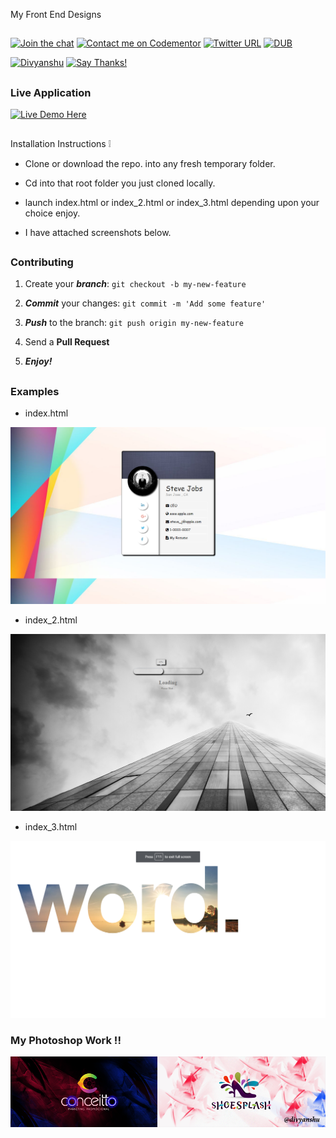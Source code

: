 My Front End Designs

##

[![Join the chat](https://img.shields.io/badge/gitter-join%20chat%20%E2%86%92-brightgreen.svg)](https://gitter.im/divyanshu001)
[![Contact me on Codementor](https://cdn.codementor.io/badges/contact_me_github.svg)](https://www.codementor.io/divyanshurawat?utm_source=github&utm_medium=button&utm_term=divyanshurawat&utm_campaign=github)
[![Twitter URL](https://img.shields.io/twitter/url/http/shields.io.svg?style=social)](https://twitter.com/r46956)
[![DUB](https://img.shields.io/dub/l/vibe-d.svg?style=flat)](#)

[![Divyanshu](https://img.shields.io/badge/divyanshu-owner-brightgreen.svg?style=flat)](http://www.divyanshurawat.in)
[![Say Thanks!](https://img.shields.io/badge/Say%20Thanks-!-1EAEDB.svg)](https://saythanks.io/to/divyanshu-rawat)

##

### Live Application

[![Live Demo Here](https://img.shields.io/badge/website-up-orange.svg)](https://divyanshu-rawat.github.io/My-Front-End-Designs/)

##

Installation Instructions :grey_exclamation:

* Clone or download the repo. into any fresh temporary folder.

* Cd into that root folder you just cloned locally.

* launch index.html or index_2.html or index_3.html depending upon your choice enjoy.

* I have attached screenshots below.

##

### Contributing

1. Create your **_branch_**: `git checkout -b my-new-feature`

2. **_Commit_** your changes: `git commit -m 'Add some feature'`

3. **_Push_** to the branch: `git push origin my-new-feature`

4. Send a **Pull Request**

5. **_Enjoy!_**

##

### Examples
 
* index.html

![alt tag](https://github.com/divyanshu-rawat/Front_End_UI_UX/blob/master/snapshots/Screenshot%20(2).png)

*  index_2.html

![alt tag](https://github.com/divyanshu-rawat/Front_End_UI_UX/blob/master/snapshots/Screenshot%20(3).png)

*  index_3.html

![alt tag](https://github.com/divyanshu-rawat/Front_End_UI_UX/blob/master/snapshots/Screenshot%20(4).png)

### My Photoshop Work !!

![alt tag](https://github.com/divyanshu-rawat/Front_End_UI_UX/blob/master/snapshots/photoshop.png)
